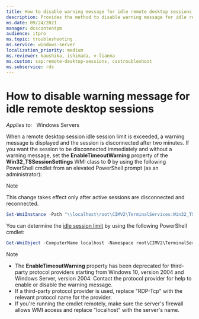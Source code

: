 ```yaml
---
title: How to disable warning message for idle remote desktop sessions
description: Provides the method to disable warning message for idle remote desktop sessions by using PowerShell.
ms.date: 09/24/2021
manager: dcscontentpm
audience: itpro
ms.topic: troubleshooting
ms.service: windows-server
localization_priority: medium
ms.reviewer: kaushika, ishimada, v-lianna
ms.custom: sap:remote-desktop-sessions, csstroubleshoot
ms.subservice: rds
---
```

# How to disable warning message for idle remote desktop sessions

_Applies to:_ &nbsp; Windows Servers

When a remote desktop session idle session limit is exceeded, a warning message is displayed and the session is disconnected after two minutes. If you want the session to be disconnected immediately and without a warning message, set the **EnableTimeoutWarning** property of the **Win32_TSSessionSettings** WMI class to **0** by using the following PowerShell cmdlet from an elevated PowerShell prompt (as an administrator):

> [!NOTE]
> This change takes effect only after active sessions are disconnected and reconnected.

```powershell
Set-WmiInstance -Path "\\localhost\root\CIMV2\TerminalServices:Win32_TSSessionSetting.TerminalName='RDP-Tcp'" -Argument @{EnableTimeoutWarning=0}
```

You can determine the [idle session limit](/previous-versions/windows/it-pro/windows-server-2008-R2-and-2008/cc754272(v=ws.11)) by using the following PowerShell cmdlet:

```powershell
Get-WmiObject -ComputerName localhost -Namespace root\CIMV2\TerminalServices -Class Win32_TSSessionSetting  -filter "TerminalName='RDP-Tcp'" | select IdleSessionLimit
```

> [!NOTE]
>
> - The **EnableTimeoutWarning** property has been deprecated for third-party protocol providers starting from Windows 10, version 2004 and Windows Server, version 2004. Contact the protocol provider for help to enable or disable the warning message.
> - If a third-party protocol provider is used, replace "RDP-Tcp" with the relevant protocol name for the provider.
> - If you're running the cmdlet remotely, make sure the server's firewall allows WMI access and replace "localhost" with the server's name.
